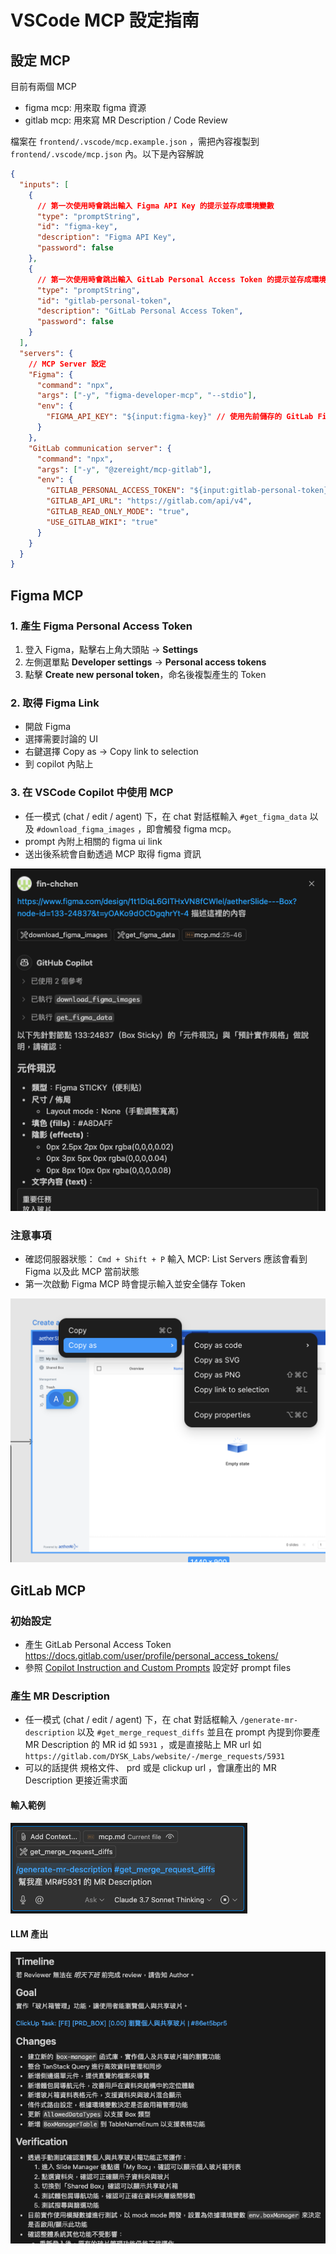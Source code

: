 # VSCode MCP 設定指南

## 設定 MCP

目前有兩個 MCP

- figma mcp: 用來取 figma 資源
- gitlab mcp: 用來寫 MR Description / Code Review

檔案在 `frontend/.vscode/mcp.example.json` ，需把內容複製到 `frontend/.vscode/mcp.json` 內。以下是內容解說

```json
{
  "inputs": [
    {
      // 第一次使用時會跳出輸入 Figma API Key 的提示並存成環境變數
      "type": "promptString",
      "id": "figma-key",
      "description": "Figma API Key",
      "password": false
    },
    {
      // 第一次使用時會跳出輸入 GitLab Personal Access Token 的提示並存成環境變數
      "type": "promptString",
      "id": "gitlab-personal-token",
      "description": "GitLab Personal Access Token",
      "password": false
    }
  ],
  "servers": {
    // MCP Server 設定
    "Figma": {
      "command": "npx",
      "args": ["-y", "figma-developer-mcp", "--stdio"],
      "env": {
        "FIGMA_API_KEY": "${input:figma-key}" // 使用先前儲存的 GitLab Figma API Key 環境變數
      }
    },
    "GitLab communication server": {
      "command": "npx",
      "args": ["-y", "@zereight/mcp-gitlab"],
      "env": {
        "GITLAB_PERSONAL_ACCESS_TOKEN": "${input:gitlab-personal-token}", // 使用先前儲存的 GitLab Personal Access Token 環境變數
        "GITLAB_API_URL": "https://gitlab.com/api/v4",
        "GITLAB_READ_ONLY_MODE": "true",
        "USE_GITLAB_WIKI": "true"
      }
    }
  }
}
```

## Figma MCP

### 1. 產生 Figma Personal Access Token

1. 登入 Figma，點擊右上角大頭貼 → **Settings**
2. 左側選單點 **Developer settings** → **Personal access tokens**
3. 點擊 **Create new personal token**，命名後複製產生的 Token

### 2. 取得 Figma Link

- 開啟 Figma
- 選擇需要討論的 UI
- 右鍵選擇 Copy as -> Copy link to selection
- 到 copilot 內貼上

### 3. 在 VSCode Copilot 中使用 MCP

- 任一模式 (chat / edit / agent) 下，在 chat 對話框輸入 `#get_figma_data` 以及 `#download_figma_images` ，即會觸發 figma mcp。
- prompt 內附上相關的 figma ui link
- 送出後系統會自動透過 MCP 取得 figma 資訊

![Copilot ask/edit MCP](./img/mcp-result.png)

### 注意事項

- 確認伺服器狀態： `Cmd + Shift + P` 輸入 MCP: List Servers 應該會看到 Figma 以及此 MCP 當前狀態
- 第一次啟動 Figma MCP 時會提示輸入並安全儲存 Token

![Figma MCP Result](./img/mcp-figma.png)

## GitLab MCP

### 初始設定

- 產生 GitLab Personal Access Token <https://docs.gitlab.com/user/profile/personal_access_tokens/>
- 參照 [Copilot Instruction and Custom Prompts](./instruction-and-prompts.md) 設定好 prompt files

### 產生 MR Description

- 任一模式 (chat / edit / agent) 下，在 chat 對話框輸入 `/generate-mr-description` 以及 `#get_merge_request_diffs` 並且在 prompt 內提到你要產 MR Description 的 MR id 如 `5931` ，或是直接貼上 MR url 如 `https://gitlab.com/DYSK_Labs/website/-/merge_requests/5931`
- 可以的話提供 規格文件、 prd 或是 clickup url ，會讓產出的 MR Description 更接近需求面

#### 輸入範例

![GitLab MCP Generate MR Description](./img/gitlab-mcp-mr-description.png)

#### LLM 產出

![GitLabMCP Generate MR Description Result](./img/gitlab-mcp-mr-description-result.png)
